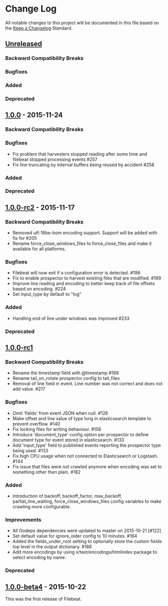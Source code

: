 # Change Log
All notable changes to this project will be documented in this file based on the
[Keep a Changelog](http://keepachangelog.com/) Standard.

## [Unreleased](https://github.com/elastic/filebeat/compare/1.0.0...HEAD)

### Backward Compatibility Breaks

### Bugfixes

### Added

### Deprecated

## [1.0.0](https://github.com/elastic/filebeat/compare/1.0.0-rc2...1.0.0) - 2015-11-24

### Backward Compatibility Breaks

### Bugfixes
- Fix problem that harvesters stopped reading after some time and filebeat stopped processing events #257
- Fix line truncating by internal buffers being reused by accident #258

### Added

### Deprecated

## [1.0.0-rc2](https://github.com/elastic/filebeat/compare/1.0.0-rc1...1.0.0-rc2) - 2015-11-17

### Backward Compatibility Breaks
- Removed utf-16be-bom encoding support. Support will be added with fix for #205
- Rename force_close_windows_files to force_close_files and make it available for all platforms.

### Bugfixes
- Filebeat will now exit if a configuration error is detected. #198
- Fix to enable prospector to harvest existing files that are modified. #199
- Improve line reading and encoding to better keep track of file offsets based
  on encoding. #224
- Set input_type by default to "log"

### Added
- Handling end of line under windows was improved #233

### Deprecated

## [1.0.0-rc1](https://github.com/elastic/filebeat/compare/1.0.0-beta4...1.0.0-rc1)

### Backward Compatibility Breaks
- Rename the timestamp field with @timestamp #168
- Rename tail_on_rotate prospector config to tail_files
- Removal of line field in event. Line number was not correct and does not add value. #217

### Bugfixes
- Omit 'fields' from event JSON when null. #126
- Make offset and line value of type long in elasticsearch template to prevent overflow. #140
- Fix locking files for writing behaviour. #156
- Introduce 'document_type' config option per prospector to define document type
  for event stored in elasticsearch. #133
- Add 'input_type' field to published events reporting the prospector type being used. #133
- Fix high CPU usage when not connected to Elasticsearch or Logstash. #144
- Fix issue that files were not crawled anymore when encoding was set to something other then plain. #182

### Added
- Introduction of backoff, backoff_factor, max_backoff, partial_line_waiting, force_close_windows_files
  config variables to make crawling more configurable.

### Improvements
- All Godeps dependencies were updated to master on 2015-10-21 [#122]
- Set default value for ignore_older config to 10 minutes. #164
- Added the fields_under_root setting to optionally store the custom fields top
level in the output dictionary. #188
- Add more encodings by using x/text/encodings/htmlindex package to select
  encoding by name.

### Deprecated


## [1.0.0-beta4](https://github.com/elastic/topbeat/compare/13678f4...1.0.0-beta4) - 2015-10-22
This was the first release of Filebeat.

